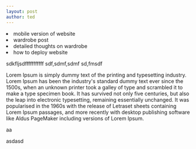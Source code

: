 ```yaml
---
layout: post
author: ted
---
```

<li>mobile version of website</li>
<li>wardrobe post</li>
<li>detailed thoughts on wardrobe</li>
<li>how to deploy website</li>

sdkfljsdfffffffffff
sdf,sdmf,sdmf
sd,fmsdf

Lorem Ipsum is simply dummy text of the printing and typesetting industry. Lorem Ipsum has been the industry's standard dummy text ever since the 1500s, when an unknown printer took a galley of type and scrambled it to make a type specimen book. It has survived not only five centuries, but also the leap into electronic typesetting, remaining essentially unchanged. It was popularised in the 1960s with the release of Letraset sheets containing Lorem Ipsum passages, and more recently with desktop publishing software like Aldus PageMaker including versions of Lorem Ipsum.


aa

asdasd